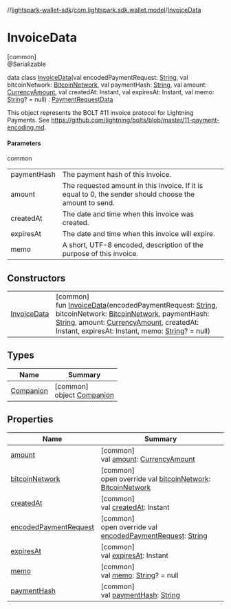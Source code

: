 //[lightspark-wallet-sdk](../../../index.md)/[com.lightspark.sdk.wallet.model](../index.md)/[InvoiceData](index.md)

# InvoiceData

[common]\
@Serializable

data class [InvoiceData](index.md)(val encodedPaymentRequest: [String](https://kotlinlang.org/api/latest/jvm/stdlib/kotlin/-string/index.html), val bitcoinNetwork: [BitcoinNetwork](../-bitcoin-network/index.md), val paymentHash: [String](https://kotlinlang.org/api/latest/jvm/stdlib/kotlin/-string/index.html), val amount: [CurrencyAmount](../-currency-amount/index.md), val createdAt: Instant, val expiresAt: Instant, val memo: [String](https://kotlinlang.org/api/latest/jvm/stdlib/kotlin/-string/index.html)? = null) : [PaymentRequestData](../-payment-request-data/index.md)

This object represents the BOLT #11 invoice protocol for Lightning Payments. See https://github.com/lightning/bolts/blob/master/11-payment-encoding.md.

#### Parameters

common

| | |
|---|---|
| paymentHash | The payment hash of this invoice. |
| amount | The requested amount in this invoice. If it is equal to 0, the sender should choose the amount to send. |
| createdAt | The date and time when this invoice was created. |
| expiresAt | The date and time when this invoice will expire. |
| memo | A short, UTF-8 encoded, description of the purpose of this invoice. |

## Constructors

| | |
|---|---|
| [InvoiceData](-invoice-data.md) | [common]<br>fun [InvoiceData](-invoice-data.md)(encodedPaymentRequest: [String](https://kotlinlang.org/api/latest/jvm/stdlib/kotlin/-string/index.html), bitcoinNetwork: [BitcoinNetwork](../-bitcoin-network/index.md), paymentHash: [String](https://kotlinlang.org/api/latest/jvm/stdlib/kotlin/-string/index.html), amount: [CurrencyAmount](../-currency-amount/index.md), createdAt: Instant, expiresAt: Instant, memo: [String](https://kotlinlang.org/api/latest/jvm/stdlib/kotlin/-string/index.html)? = null) |

## Types

| Name | Summary |
|---|---|
| [Companion](-companion/index.md) | [common]<br>object [Companion](-companion/index.md) |

## Properties

| Name | Summary |
|---|---|
| [amount](amount.md) | [common]<br>val [amount](amount.md): [CurrencyAmount](../-currency-amount/index.md) |
| [bitcoinNetwork](bitcoin-network.md) | [common]<br>open override val [bitcoinNetwork](bitcoin-network.md): [BitcoinNetwork](../-bitcoin-network/index.md) |
| [createdAt](created-at.md) | [common]<br>val [createdAt](created-at.md): Instant |
| [encodedPaymentRequest](encoded-payment-request.md) | [common]<br>open override val [encodedPaymentRequest](encoded-payment-request.md): [String](https://kotlinlang.org/api/latest/jvm/stdlib/kotlin/-string/index.html) |
| [expiresAt](expires-at.md) | [common]<br>val [expiresAt](expires-at.md): Instant |
| [memo](memo.md) | [common]<br>val [memo](memo.md): [String](https://kotlinlang.org/api/latest/jvm/stdlib/kotlin/-string/index.html)? = null |
| [paymentHash](payment-hash.md) | [common]<br>val [paymentHash](payment-hash.md): [String](https://kotlinlang.org/api/latest/jvm/stdlib/kotlin/-string/index.html) |
